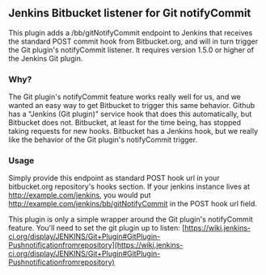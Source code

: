 ## Jenkins Bitbucket listener for Git notifyCommit ##

This plugin adds a /bb/gitNotifyCommit endpoint to Jenkins that receives the standard POST commit hook from
Bitbucket.org, and will in turn trigger the Git plugin's notifyCommit listener. It requires version 1.5.0 or higher of the
Jenkins Git plugin.

### Why? ###

The Git plugin's notifyCommit feature works really well for us, and we wanted an easy way to get Bitbucket to trigger this same behavior. Github has a
"Jenkins (Git plugin)" service hook that does this automatically, but Bitbucket does not. Bitbucket, at least for the time being, has stopped taking requests for new hooks. Bitbucket has
a Jenkins hook, but we really like the behavior of the Git plugin's notifyCommit trigger.

### Usage ###

Simply provide this endpoint as standard POST hook url in your bitbucket.org repository's hooks section. If your jenkins instance lives at
http://example.com/jenkins, you would put http://example.com/jenkins/bb/gitNotifyCommit in the POST hook url field.

This plugin is only a simple wrapper around the Git plugin's notifyCommit feature. You'll need to set the git
plugin up to listen: [https://wiki.jenkins-ci.org/display/JENKINS/Git+Plugin#GitPlugin-Pushnotificationfromrepository](https://wiki.jenkins-ci.org/display/JENKINS/Git+Plugin#GitPlugin-Pushnotificationfromrepository)